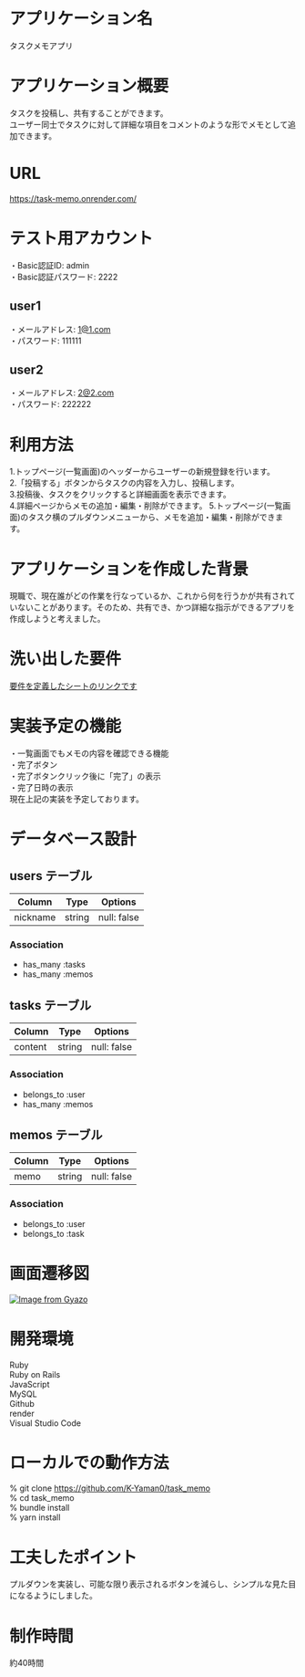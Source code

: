 # アプリケーション名
タスクメモアプリ

# アプリケーション概要
タスクを投稿し、共有することができます。  
ユーザー同士でタスクに対して詳細な項目をコメントのような形でメモとして追加できます。

# URL
https://task-memo.onrender.com/

# テスト用アカウント
・Basic認証ID: admin  
・Basic認証パスワード: 2222
## user1
・メールアドレス: 1@1.com  
・パスワード: 111111
## user2
・メールアドレス: 2@2.com  
・パスワード: 222222

# 利用方法
1.トップページ(一覧画面)のヘッダーからユーザーの新規登録を行います。  
2.「投稿する」ボタンからタスクの内容を入力し、投稿します。  
3.投稿後、タスクをクリックすると詳細画面を表示できます。  
4.詳細ページからメモの追加・編集・削除ができます。
5.トップページ(一覧画面)のタスク横のプルダウンメニューから、メモを追加・編集・削除ができます。

# アプリケーションを作成した背景
現職で、現在誰がどの作業を行なっているか、これから何を行うかが共有されていないことがあります。そのため、共有でき、かつ詳細な指示ができるアプリを作成しようと考えました。

# 洗い出した要件
[要件を定義したシートのリンクです](https://docs.google.com/spreadsheets/d/1uQOjEZ6VTFH8WuSglWuwanbcirj4rKhglmTaZP6GCqo/edit?usp=sharing)

# 実装予定の機能
・一覧画面でもメモの内容を確認できる機能  
・完了ボタン  
・完了ボタンクリック後に「完了」の表示  
・完了日時の表示  
現在上記の実装を予定しております。

# データベース設計
## users テーブル

| Column                  | Type   | Options                   |
| ----------------------- | ------ | ------------------------- |
| nickname                | string | null: false               |

### Association

- has_many :tasks
- has_many :memos

## tasks テーブル

| Column                  | Type   | Options                   |
| ----------------------- | ------ | ------------------------- |
| content                 | string | null: false               |

### Association

- belongs_to :user
- has_many :memos

## memos テーブル

| Column                  | Type   | Options                   |
| ----------------------- | ------ | ------------------------- |
| memo                    | string | null: false               |

### Association

- belongs_to :user
- belongs_to :task


# 画面遷移図
[![Image from Gyazo](https://i.gyazo.com/744a0a6bb45e11548745f2d395a8cafb.png)](https://gyazo.com/744a0a6bb45e11548745f2d395a8cafb)

# 開発環境
Ruby  
Ruby on Rails  
JavaScript  
MySQL  
Github  
render  
Visual Studio Code


# ローカルでの動作方法
% git clone https://github.com/K-Yaman0/task_memo  
% cd task_memo  
% bundle install  
% yarn install

# 工夫したポイント
プルダウンを実装し、可能な限り表示されるボタンを減らし、シンプルな見た目になるようにしました。

# 制作時間
約40時間
